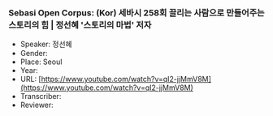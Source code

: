 ### Sebasi Open Corpus: (Kor) 세바시 258회 끌리는 사람으로 만들어주는 스토리의 힘 | 정선혜 '스토리의 마법' 저자

- Speaker: 정선혜
- Gender: 
- Place: Seoul
- Year: 
- URL: [https://www.youtube.com/watch?v=qI2-jjMmV8M](https://www.youtube.com/watch?v=qI2-jjMmV8M)
- Transcriber: 
- Reviewer: 


